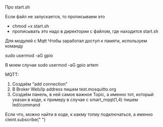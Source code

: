 Про start.sh

Если файл не запускается, то прописываем это
- chmod +x start.sh
- прописывать это надо в директории с файлом, где находится start.sh


Для модулей с Mqtt
Чтобы заработал доступ к памяти, используем команду

sudo usermod -aG gpio <username>

В моем случае
sudo usermod -aG gpio artem

MQTT:
1) Создаём "add connection"
2) В Broker Web/Ip address пишем test.mosquitto.org
3) Создаём панель, в ней самое важное Topic, а именно тот, который указан в коде, к примеру в случае с smart_mqqt(1,4) пишем led/command

Если что, можно найти в коде, к какму топиу подключаться, а именно cleint.subscribe(" ")
